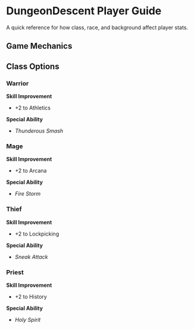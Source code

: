 # DungeonDescent Player Guide

A quick reference for how class, race, and background affect player stats.

## Game Mechanics


## Class Options


### Warrior
 **Skill Improvement**
  - +2 to Athletics

 **Special Ability**
 - *Thunderous Smash*


### Mage
 **Skill Improvement**
  - +2 to Arcana

 **Special Ability**
 - *Fire Storm*

### Thief
 **Skill Improvement** 
- +2 to Lockpicking
    
**Special Ability**
 - *Sneak Attack*

### Priest
 **Skill Improvement**
 - +2 to History

 **Special Ability**
 - *Holy Spirit* 